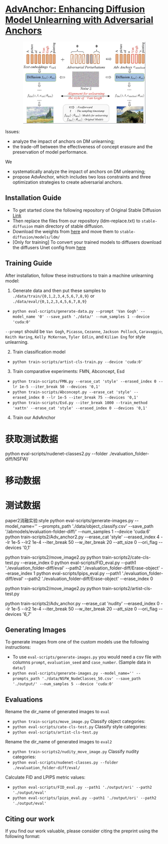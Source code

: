 # [AdvAnchor: Enhancing Diffusion Model Unlearning with Adversarial Anchors]()
 
<div align='center'>
<img src="images/advanchor.jpg" width="390" height="260">
</div>

Issues: 
* analyze the impact of anchors on DM unlearning;
* the trade-off between the effectiveness of concept erasure and the preservation of model performance.

We
* systematically analyze the impact of anchors on DM unlearning;
* propose AdvAnchor, which includes two loss constraints and three optimization strategies to create adversarial anchors.

## Installation Guide

* To get started clone the following repository of Original Stable Diffusion [Link](https://github.com/CompVis/stable-diffusion)
* Then replace the files from our repository (ldm-replace.txt) to `stable-diffusion` main directory of stable diffusion. 
* Download the weights from [here](https://huggingface.co/CompVis/stable-diffusion-v-1-4-original/resolve/main/sd-v1-4-full-ema.ckpt) and move them to `stable-diffusion/models/ldm/`
* [Only for training] To convert your trained models to diffusers download the diffusers Unet config from [here](https://huggingface.co/CompVis/stable-diffusion-v1-4/blob/main/unet/config.json)

## Training Guide

After installation, follow these instructions to train a machine unlearning model:

1. Generate data and then put these samples to `./data/train/{0,1,2,3,4,5,6,7,8,9}` or `./data/eval/{0,1,2,3,4,5,6,7,8,9}`

* `python eval-scripts/generate-data.py --prompt 'Van Gogh' --model_name '0' --save_path './data/' --num_samples 1 --device 'cuda:0'`

`--prompt` should be `Van Gogh`, `Picasso`, `Cezanne`, `Jackson Pollock`, `Caravaggio`, `Keith Haring`, `Kelly McKernan`, `Tyler Edlin`, and `Kilian Eng` for style unlearning.

2. Train classification model 
* `python train-scripts/artist-cls-train.py --device 'cuda:0'`

3. Train comparative experiments: FMN, Abconcept, Esd
* `python train-scripts/FMN.py --erase_cat 'style' --erased_index 0 --lr 1e-5 --iter_break 50 --devices '0,1'`
* `python train-scripts/Abconcept.py --erase_cat 'style' --erased_index 0 --lr 1e-5 --iter_break 75 --devices '0,1'`
* `python train-scripts/Esd.py --iter_break 1000 --train_method 'xattn' --erase_cat 'style' --erased_index 0 --devices '0,1'`

4. Train our AdvAnchor
# 获取测试数据
python eval-scripts/nudenet-classes2.py --folder ./evaluation_folder-diff/NSFW/ 
# 移动数据
# 测试数据
paper2消融实验:style
python eval-scripts/generate-images.py --model_name='' --prompts_path './data/object_classify.csv' --save_path '/abmodels/evaluation-folder-diff/' --num_samples 1 --device 'cuda:6'
python train-scripts2/Adv_anchor2.py --erase_cat 'style' --erased_index 4 --lr 1e-5 --lr2 1e-4 --iter_break 50 --w_iter_break 20 --att_size 0 --ori_flag --devices '0,1'

python train-scripts2/move_image2.py
python train-scripts2/cate-cls-test.py --erase_index 0
python eval-scripts/FID_eval.py --path1 './evaluation_folder-diff/eval' --path2 './evaluation_folder-diff/Erase-object' --erase_index 1
python eval-scripts/lpips_eval.py --path1 './evaluation_folder-diff/eval' --path2 './evaluation_folder-diff/Erase-object'
--erase_index 0

python train-scripts2/move_image2.py
python train-scripts2/artist-cls-test.py

python train-scripts2/Adv_anchor.py --erase_cat 'nudity' --erased_index 0 --lr 1e-5 --lr2 1e-4 --iter_break 50 --w_iter_break 20 --att_size 0 --ori_flag --devices '6,7'



## Generating Images

To generate images from one of the custom models use the following instructions:

* To use `eval-scripts/generate-images.py` you would need a csv file with columns `prompt`, `evaluation_seed` and `case_number`. (Sample data in `data/`) 
* `python eval-scripts/generate-images.py --model_name='' --prompts_path './data/NSFW_NudeClasses_50.csv' --save_path './output/' --num_samples 5 --device 'cuda:0'`

## Evaluations


Rename the dir_name of generated images to `eval`
* `python train-scripts/move_image.py`
Classify object categories:
* `python eval-scripts/cate-cls-test.py` 
Classify style categories:
* `python eval-scripts/artist-cls-test.py`

Rename the dir_name of generated images to `eval2`
* `python train-scripts2/nudity_move_image.py`
Classify nudity categories:
* `python eval-scripts/nudenet-classes.py --folder ./evaluation_folder-diff/eval/`

Calculate FID and LPIPS metric values:
* `python eval-scripts/FID_eval.py --path1 './output/ori' --path2 './output/eval'`
* `python eval-scripts/lpips_eval.py --path1 './output/ori' --path2 './output/eval'`



## Citing our work
If you find our work valuable, please consider citing the preprint using the following format:
```
```
